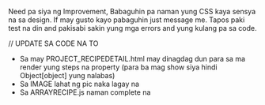 Need pa siya ng Improvement, Babaguhin pa naman yung CSS kaya sensya na sa design. If may gusto kayo pabaguhin just message me. Tapos paki test na din and pakisabi sakin yung mga errors and yung kulang pa sa code.

// UPDATE SA CODE NA TO
* Sa may PROJECT_RECIPEDETAIL.html may dinagdag dun para sa ma render yung steps na property (para ba mag show siya hindi Object[object] yung nalabas)
* Sa IMAGE lahat ng pic naka lagay na
* Sa ARRAYRECIPE.js naman complete na
